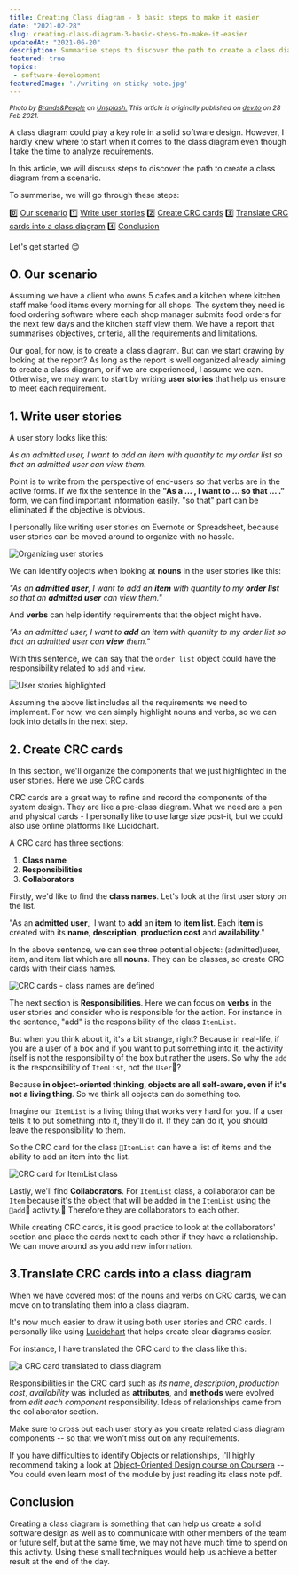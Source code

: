 ```yaml
---
title: Creating Class diagram - 3 basic steps to make it easier
date: "2021-02-28"
slug: creating-class-diagram-3-basic-steps-to-make-it-easier
updatedAt: "2021-06-20"
description: Summarise steps to discover the path to create a class diagram from a scenario.
featured: true
topics:
 - software-development
featuredImage: './writing-on-sticky-note.jpg'
---
```


<small><em>Photo by <a href="https://unsplash.com/@brandsandpeople?utm_source=unsplash&utm_medium=referral&utm_content=creditCopyText">Brands&People</a> on <a href="https://unsplash.com/?utm_source=unsplash&utm_medium=referral&utm_content=creditCopyText">Unsplash.</a> This article is originally published on <a href="https://dev.to/maikomiyazaki">dev.to</a> on  28 Feb 2021.</em></small>

A class diagram could play a key role in a solid software design. However, I hardly knew where to start when it comes to the class diagram even though I take the time to analyze requirements.

In this article, we will discuss steps to discover the path to create a class diagram from a scenario.

To summerise, we will go through these steps:

0️⃣ [Our scenario](#chapter-0)
1️⃣ [Write user stories](#chapter-1)
2️⃣ [Create CRC cards](#chapter-2)
3️⃣ [Translate CRC cards into a class diagram](#chapter-3)
4️⃣ [Conclusion](#chapter-4)

Let's get started 😊

## O. Our scenario<a name="chapter-0"></a>

Assuming we have a client who owns 5 cafes and a kitchen where kitchen staff make food items every morning for all shops. The system they need is food ordering software where each shop manager submits food orders for the next few days and the kitchen staff view them. We have a report that summarises objectives, criteria, all the requirements and limitations.

Our goal, for now, is to create a class diagram. But can we start drawing by looking at the report? As long as the report is well organized already aiming to create a class diagram, or if we are experienced, I assume we can. Otherwise, we may want to start by writing **user stories** that help us ensure to meet each requirement.

## 1. Write user stories<a name="chapter-1"></a>

A user story looks like this:

*As an admitted user, I want to add an item with quantity to my order list so that an admitted user can view them.*

Point is to write from the perspective of end-users so that verbs are in the active forms. If we fix the sentence in the **"As a ... , I want to ... so that ... ."** form, we can find important information easily. "so that" part can be eliminated if the objective is obvious.

I personally like writing user stories on Evernote or Spreadsheet, because user stories can be moved around to organize with no hassle.

![Organizing user stories](https://dev-to-uploads.s3.amazonaws.com/uploads/articles/cpe8ypmdszr45thgyics.gif)

We can identify objects when looking at **nouns** in the user stories like this:

*"As an __admitted user__, I want to add an __item__ with quantity to my __order list__ so that an __admitted user__ can view them."*

And **verbs** can help identify requirements that the object might have.

*"As an admitted user, I want to __add__ an item with quantity to my order list so that an admitted user can __view__ them."*

With this sentence, we can say that the `order list` object could have the responsibility related to `add` and `view`.

![User stories highlighted](https://dev-to-uploads.s3.amazonaws.com/uploads/articles/7ynvp53l8n47pbjvd2es.jpg)

Assuming the above list includes all the requirements we need to implement. For now, we can simply highlight nouns and verbs, so we can look into details in the next step.

## 2. Create CRC cards<a name="chapter-2"></a>

In this section, we'll organize the components that we just highlighted in the user stories. Here we use CRC cards.

CRC cards are a great way to refine and record the components of the system design. They are like a pre-class diagram. What we need are a pen and physical cards - I personally like to use large size post-it, but we could also use online platforms like Lucidchart.

A CRC card has three sections:
1. **Class name**
2. **Responsibilities**
3. **Collaborators**

Firstly, we'd like to find the **class names**. Let's look at the first user story on the list.

"As an __admitted user__,  I want to __add__ an __item__ to __item list__. Each __item__ is created with its __name__, __description__, __production cost__ and __availability__."

In the above sentence, we can see three potential objects: (admitted)user, item, and item list which are all **nouns**. They can be classes, so create CRC cards with their class names.

![CRC cards - class names are defined](https://dev-to-uploads.s3.amazonaws.com/uploads/articles/vk7tymuyxcwgf2a5m16f.jpg)

The next section is **Responsibilities**. Here we can focus on **verbs** in the user stories and consider who is responsible for the action. For instance in the sentence, "add" is the responsibility of the class `ItemList`.

But when you think about it, it's a bit strange, right? Because in real-life, if you are a user of a box and if you want to put something into it, the activity itself is not the responsibility of the box but rather the users. So why the `add` is the responsibility of `ItemList`, not the `User`?

Because **in object-oriented thinking, objects are all self-aware, even if it's not a living thing**. So we think all objects can `do` something too.

Imagine our `ItemList` is a living thing that works very hard for you. If a user tells it to put something into it, they'll do it. If they can do it, you should leave the responsibility to them.

So the CRC card for the class `ItemList` can have a list of items and the ability to add an item into the list. 

![CRC card for ItemList class](https://dev-to-uploads.s3.amazonaws.com/uploads/articles/iav6pqs43y5jc7vkiv44.jpg)

Lastly, we'll find **Collaborators**. For `ItemList` class, a collaborator can be `Item` because it's the object that will be added in the `ItemList` using the `add` activity. Therefore they are collaborators to each other.

While creating CRC cards, it is good practice to look at the collaborators' section and place the cards next to each other if they have a relationship. We can move around as you add new information. 

## 3.Translate CRC cards into a class diagram<a name="chapter-3"></a>

When we have covered most of the nouns and verbs on CRC cards, we can move on to translating them into a class diagram. 

It's now much easier to draw it using both user stories and CRC cards. I personally like using [Lucidchart](www.lucidchart.com) that helps create clear diagrams easier.

For instance, I have translated the CRC card to the class like this:

![a CRC card translated to class diagram](https://dev-to-uploads.s3.amazonaws.com/uploads/articles/97zgg49a4mbuwcv188oy.jpg)

Responsibilities in the CRC card such as *its name*, *description*, *production cost*, *availability* was included as **attributes**, and **methods** were evolved from *edit each component* responsibility. Ideas of relationships came from the collaborator section.

Make sure to cross out each user story as you create related class diagram components -- so that we won't miss out on any requirements.

If you have difficulties to identify Objects or relationships, I'll highly recommend taking a look at [Object-Oriented Design course on Coursera](https://www.coursera.org/learn/object-oriented-design) -- You could even learn most of the module by just reading its class note pdf.

## Conclusion<a name="chapter-4"></a>

Creating a class diagram is something that can help us create a solid software design as well as to communicate with other members of the team or future self, but at the same time, we may not have much time to spend on this activity. Using these small techniques would help us achieve a better result at the end of the day.